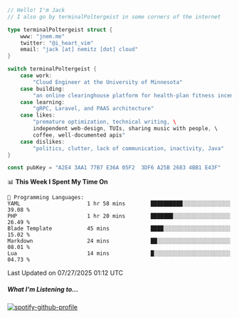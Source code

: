 ```go
// Hello! I'm Jack
// I also go by terminalPoltergeist in some corners of the internet

type terminalPoltergeist struct {
    www: "jnem.me"
    twitter: "@i_heart_vim"
    email: "jack [at] nemitz [dot] cloud"
}

switch terminalPoltergeist {
    case work:
        "Cloud Engineer at the University of Minnesota"
    case building:
        "an online clearinghouse platform for health-plan fitness incentive programs"
    case learning:
        "gRPC, Laravel, and PAAS architecture"
    case likes:
        "premature optimization, technical writing, \
        independent web-design, TUIs, sharing music with people, \
        coffee, well-documented apis"
    case dislikes:
        "politics, clutter, lack of communication, inactivity, Java"
}

const pubKey = "A2E4 3AA1 77B7 E36A 05F2  3DF6 A25B 2683 4BB1 E43F"
```

<!--START_SECTION:waka-->
📊 **This Week I Spent My Time On** 

```text
💬 Programming Languages: 
YAML                     1 hr 58 mins        ██████████░░░░░░░░░░░░░░░   39.08 % 
PHP                      1 hr 20 mins        ███████░░░░░░░░░░░░░░░░░░   26.49 % 
Blade Template           45 mins             ████░░░░░░░░░░░░░░░░░░░░░   15.02 % 
Markdown                 24 mins             ██░░░░░░░░░░░░░░░░░░░░░░░   08.01 % 
Lua                      14 mins             █░░░░░░░░░░░░░░░░░░░░░░░░   04.73 % 
```


 Last Updated on 07/27/2025 01:12 UTC
<!--END_SECTION:waka-->

##### What I'm Listening to...

[![spotify-github-profile](https://jnem.me/listening-item?maxAge=2592000)](https://jnem.me/listening)
